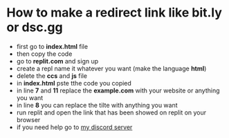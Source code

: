 # How to make a redirect link like bit.ly or dsc.gg

* first go to **index.html** file
* then copy the code
* go to **replit.com** and sign up
* create a repl name it whatever you want (make the language **html**)
* delete the **ccs** and **js** file
* in **index.html** pste tthe code you copied 
* in line **7** and **11** replace the **example.com** with your website or anything you want
* in line **8** you can replace the tilte with anything you want
* run replit and open the link that has been showed on replit on your browser 
* if you need help go to [my discord server](https://invite.sx9.repl.co)
